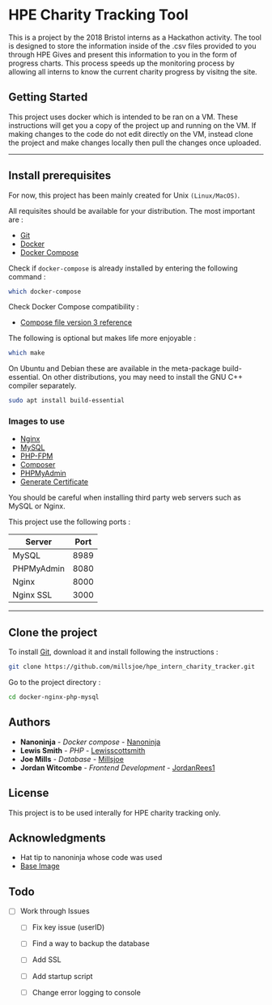 # HPE Charity Tracking Tool 
This is a project by the 2018 Bristol interns as a Hackathon activity. The tool is designed to store the information inside of the .csv files provided to you through HPE Gives and present this information to you in the form of progress charts. This process speeds up the monitoring process by allowing all interns to know the current charity progress by visitng the site.

## Getting Started

This project uses docker which is intended to be ran on a VM. These instructions will get you a copy of the project up and running on the VM. If making changes to the code do not edit directly on the VM, instead clone the project and make changes locally then pull the changes once uploaded.

___

## Install prerequisites

For now, this project has been mainly created for Unix `(Linux/MacOS)`.

All requisites should be available for your distribution. The most important are :

* [Git](https://git-scm.com/downloads)
* [Docker](https://docs.docker.com/engine/installation/)
* [Docker Compose](https://docs.docker.com/compose/install/)

Check if `docker-compose` is already installed by entering the following command : 

```sh
which docker-compose
```

Check Docker Compose compatibility :

* [Compose file version 3 reference](https://docs.docker.com/compose/compose-file/)

The following is optional but makes life more enjoyable :

```sh
which make
```

On Ubuntu and Debian these are available in the meta-package build-essential. On other distributions, you may need to install the GNU C++ compiler separately.

```sh
sudo apt install build-essential
```

### Images to use

* [Nginx](https://hub.docker.com/_/nginx/)
* [MySQL](https://hub.docker.com/_/mysql/)
* [PHP-FPM](https://hub.docker.com/r/nanoninja/php-fpm/)
* [Composer](https://hub.docker.com/_/composer/)
* [PHPMyAdmin](https://hub.docker.com/r/phpmyadmin/phpmyadmin/)
* [Generate Certificate](https://hub.docker.com/r/jacoelho/generate-certificate/)

You should be careful when installing third party web servers such as MySQL or Nginx.

This project use the following ports :

| Server     | Port |
|------------|------|
| MySQL      | 8989 |
| PHPMyAdmin | 8080 |
| Nginx      | 8000 |
| Nginx SSL  | 3000 |

___

## Clone the project

To install [Git](http://git-scm.com/book/en/v2/Getting-Started-Installing-Git), download it and install following the instructions :

```sh
git clone https://github.com/millsjoe/hpe_intern_charity_tracker.git
```

Go to the project directory :

```sh
cd docker-nginx-php-mysql
```


## Authors

* **Nanoninja** - *Docker compose* - [Nanoninja](https://github.com/nanoninja)
* **Lewis Smith** - *PHP* - [Lewisscottsmith](https://github.com/lewisscottsmith)
* **Joe Mills** - *Database* - [Millsjoe](https://github.com/millsjoe)
* **Jordan Witcombe** - *Frontend Development* - [JordanRees1](https://github.com/JordanRees1)

## License

This project is to be used interally for HPE charity tracking only.

## Acknowledgments

* Hat tip to nanoninja whose code was used
* [Base Image](https://github.com/nanoninja/docker-nginx-php-mysql)

## Todo
- [ ] Work through Issues
    - [ ] Fix key issue (userID)
    - [ ] Find a way to backup the database
    - [ ] Add SSL
    - [ ] Add startup script
    - [ ] Change error logging to console
    
